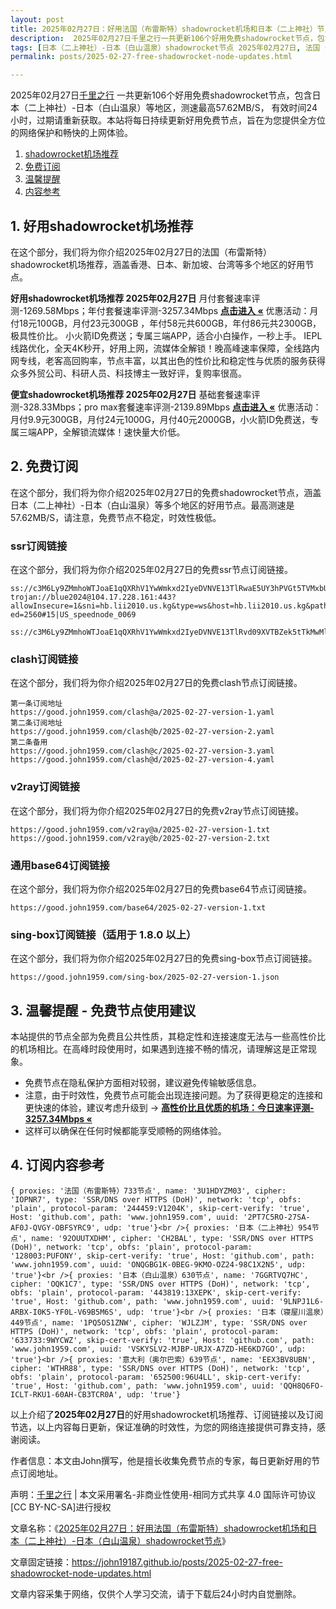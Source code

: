 ```yaml
---
layout: post
title: 2025年02月27日：好用法国（布雷斯特）shadowrocket机场和日本（二上神社）节点
description:  2025年02月27日千里之行一共更新106个好用免费shadowrocket节点，包含日本（二上神社）-日本（白山温泉）等地区，测速最高57.62MB/S， 有效时间24小时，过期请重新获取。本站将每日持续更新好用免费节点，旨在为您提供全方位的网络保护和畅快的上网体验
tags: [日本（二上神社）-日本（白山温泉）shadowrocket节点 2025年02月27日, 法国（布雷斯特）好用shadowrocket机场推荐 2025年02月27日]
permalink: posts/2025-02-27-free-shadowrocket-node-updates.html

---
```



2025年02月27日[千里之行](https://john19187.github.io) 一共更新106个好用免费shadowrocket节点，包含日本（二上神社）-日本（白山温泉）等地区，测速最高57.62MB/S， 有效时间24小时，过期请重新获取。本站将每日持续更新好用免费节点，旨在为您提供全方位的网络保护和畅快的上网体验。

1. [shadowrocket机场推荐](#1-好用shadowrocket机场推荐)
2. [免费订阅](#2-免费订阅)
3. [温馨提醒](#3-温馨提醒---免费节点使用建议)
4. [内容参考](#4-订阅内容参考)

## 1. 好用shadowrocket机场推荐

在这个部分，我们将为你介绍2025年02月27日的法国（布雷斯特）shadowrocket机场推荐，涵盖香港、日本、新加坡、台湾等多个地区的好用节点。

<div class="good cat1"><strong>好用shadowrocket机场推荐 2025年02月27日</strong> 月付套餐速率评测-1269.58Mbps；年付套餐速率评测-3257.34Mbps <strong><a href="https://good.john1959.com/lepl/2025-02-27" target="_blank">点击进入 «</a></strong> 优惠活动：月付18元100GB，月付23元300GB ，年付58元共600GB，年付86元共2300GB，极具性价比。 小火箭ID免费送；专属三端APP，适合小白操作，一秒上手。 IEPL线路优化，全天4K秒开，好用上网，流媒体全解锁！晚高峰速率保障，全线路内网专线，老客高回购率，节点丰富，以其出色的性价比和稳定性与优质的服务获得众多外贸公司、科研人员、科技博主一致好评，复购率很高。</div><div class="good cat2">

<strong>便宜shadowrocket机场推荐 2025年02月27日</strong> 基础套餐速率评测-328.33Mbps；pro max套餐速率评测-2139.89Mbps <strong><a href="https://good.john1959.com/cheap/2025-02-27" target="_blank">点击进入 «</a></strong> 优惠活动：月付9.9元300GB，月付24元1000G，月付40元2000GB，小火箭ID免费送，专属三端APP，全解锁流媒体！速快量大价低。</div>

## 2. 免费订阅

在这个部分，我们将为你介绍2025年02月27日的免费shadowrocket节点，涵盖日本（二上神社）-日本（白山温泉）等多个地区的好用节点。最高测速是57.62MB/S，请注意，免费节点不稳定，时效性极低。

### ssr订阅链接

在这个部分，我们将为你介绍2025年02月27日的免费ssr节点订阅链接。

```
ss://c3M6Ly9ZMmhoWTJoaE1qQXRhV1YwWmkxd2IyeDVNVE13TlRwaE5UY3hPVGt5TVMxbU16QTRMVFJrTVRJdFlXUXlaaTB5TnpneU5qZ3hOakJtTldZ@free.2weradf:36571#7%7C%F0%9F%87%B9%F0%9F%87%B7%20%E5%9C%9F%E8%80%B3%E5%85%B6%2001%20%7C%201x%20TR
trojan://blue2024@104.17.228.161:443?allowInsecure=1&sni=hb.lii2010.us.kg&type=ws&host=hb.lii2010.us.kg&path=/?ed=2560#15|US_speednode_0069
                               ss://c3M6Ly9ZMmhoWTJoaE1qQXRhV1YwWmkxd2IyeDVNVE13TlRvd09XVTBZek5tTkMwMllUZzVMVFJrTVRndFlqaGlZUzFoTmpCak5HVTNaV1ZpTXpn@free.2weradf:36141#7%7C%F0%9F%87%AD%F0%9F%87%B0%20%E9%A6%99%E6%B8%AF%2001%20%7C%201x%20HK
```

### clash订阅链接

在这个部分，我们将为你介绍2025年02月27日的免费clash节点订阅链接。

```
第一条订阅地址
https://good.john1959.com/clash@a/2025-02-27-version-1.yaml
第二条订阅地址
https://good.john1959.com/clash@b/2025-02-27-version-2.yaml
第二条备用
https://good.john1959.com/clash@c/2025-02-27-version-3.yaml
https://good.john1959.com/clash@d/2025-02-27-version-4.yaml
```

### v2ray订阅链接

在这个部分，我们将为你介绍2025年02月27日的免费v2ray节点订阅链接。

```
https://good.john1959.com/v2ray@a/2025-02-27-version-1.txt
https://good.john1959.com/v2ray@b/2025-02-27-version-2.txt
```

### 通用base64订阅链接

在这个部分，我们将为你介绍2025年02月27日的免费base64节点订阅链接。

```
https://good.john1959.com/base64/2025-02-27-version-1.txt
```

### sing-box订阅链接（适用于 1.8.0 以上）

在这个部分，我们将为你介绍2025年02月27日的免费sing-box节点订阅链接。

```
https://good.john1959.com/sing-box/2025-02-27-version-1.json
```

## 3. 温馨提醒 - 免费节点使用建议

本站提供的节点全部为免费且公共性质，其稳定性和连接速度无法与一些高性价比的机场相比。在高峰时段使用时，如果遇到连接不畅的情况，请理解这是正常现象。

- 免费节点在隐私保护方面相对较弱，建议避免传输敏感信息。
- 注意，由于时效性，免费节点可能会出现连接问题。为了获得更稳定的连接和更快速的体验，建议考虑升级到 → <strong>[高性价比且优质的机场：今日速率评测- 3257.34Mbps «](https://good.john1959.com/lepl/2025-02-27)</strong>
- 这样可以确保在任何时候都能享受顺畅的网络体验。

## 4. 订阅内容参考

```
{ proxies: '法国（布雷斯特）733节点', name: '3U1HDYZM03', cipher: 'IOPNR7', type: 'SSR/DNS over HTTPS (DoH)', network: 'tcp', obfs: 'plain', protocol-param: '244459:V1204K', skip-cert-verify: 'true', Host: 'github.com', path: 'www.john1959.com', uuid: '2PT7C5RO-27SA-AF0J-QVGY-OBFSYRC9', udp: 'true'}<br />{ proxies: '日本（二上神社）954节点', name: '92OUUTXDHM', cipher: 'CH2BAL', type: 'SSR/DNS over HTTPS (DoH)', network: 'tcp', obfs: 'plain', protocol-param: '128003:PUFONY', skip-cert-verify: 'true', Host: 'github.com', path: 'www.john1959.com', uuid: 'ONQGBG1K-0BEG-9KMO-OZ24-98C1X2N5', udp: 'true'}<br />{ proxies: '日本（白山温泉）630节点', name: '7GGRTVQ7HC', cipher: 'OQK1C7', type: 'SSR/DNS over HTTPS (DoH)', network: 'tcp', obfs: 'plain', protocol-param: '443819:13XEPK', skip-cert-verify: 'true', Host: 'github.com', path: 'www.john1959.com', uuid: '9LNPJ1L6-ARBX-I0K5-YF0L-V69B5M6S', udp: 'true'}<br />{ proxies: '日本（寝屋川温泉）449节点', name: '1PQ5OS1ZNW', cipher: 'WJLZJM', type: 'SSR/DNS over HTTPS (DoH)', network: 'tcp', obfs: 'plain', protocol-param: '633733:9WYCWZ', skip-cert-verify: 'true', Host: 'github.com', path: 'www.john1959.com', uuid: 'VSKYSLV2-MJBP-URJX-A7ZD-HE6KD7GO', udp: 'true'}<br />{ proxies: '意大利（奥尔巴索）639节点', name: 'EEX3BV8UBN', cipher: 'WTHR88', type: 'SSR/DNS over HTTPS (DoH)', network: 'tcp', obfs: 'plain', protocol-param: '652500:96U4LL', skip-cert-verify: 'true', Host: 'github.com', path: 'www.john1959.com', uuid: 'QQH8Q6FO-ICLT-RKU1-60AH-CB3TCR0A', udp: 'true'}
```

以上介绍了<strong>2025年02月27日</strong>的好用shadowrocket机场推荐、订阅链接以及订阅节选，以上内容每日更新，保证准确的时效性，为您的网络连接提供可靠支持，感谢阅读。

作者信息：本文由John撰写，他是擅长收集免费节点的专家，每日更新好用的节点订阅地址。

声明：[千里之行](https://john19187.github.io) | 本文采用署名-非商业性使用-相同方式共享 4.0 国际许可协议[CC BY-NC-SA]进行授权

文章名称：《[2025年02月27日：好用法国（布雷斯特）shadowrocket机场和日本（二上神社）-日本（白山温泉）shadowrocket节点](https://john19187.github.io/posts/2025-02-27-free-shadowrocket-node-updates.html)》

文章固定链接：https://john19187.github.io/posts/2025-02-27-free-shadowrocket-node-updates.html



文章内容采集于网络，仅供个人学习交流，请于下载后24小时内自觉删除。




